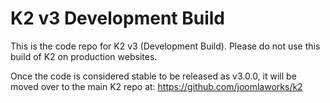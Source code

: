 K2 v3 Development Build
===============

This is the code repo for K2 v3 (Development Build). Please do not use this build of K2 on production websites.

Once the code is considered stable to be released as v3.0.0, it will be moved over to the main K2 repo at: https://github.com/joomlaworks/k2
